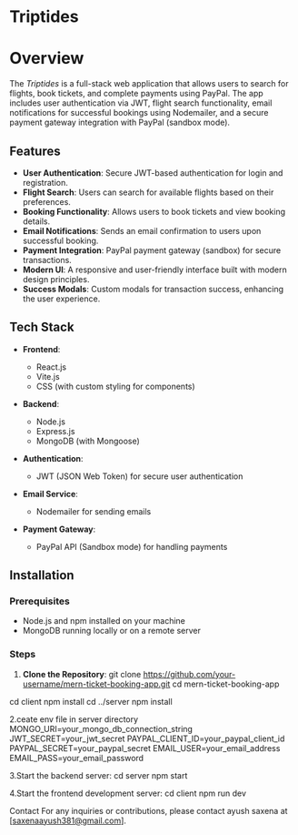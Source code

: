 # Triptides
# Overview
The *Triptides* is a full-stack web application that allows users to search for flights, book tickets, and complete payments using PayPal. The app includes user authentication via JWT, flight search functionality, email notifications for successful bookings using Nodemailer, and a secure payment gateway integration with PayPal (sandbox mode).

## Features

- **User Authentication**: Secure JWT-based authentication for login and registration.
- **Flight Search**: Users can search for available flights based on their preferences.
- **Booking Functionality**: Allows users to book tickets and view booking details.
- **Email Notifications**: Sends an email confirmation to users upon successful booking.
- **Payment Integration**: PayPal payment gateway (sandbox) for secure transactions.
- **Modern UI**: A responsive and user-friendly interface built with modern design principles.
- **Success Modals**: Custom modals for transaction success, enhancing the user experience.

## Tech Stack

- **Frontend**:
  - React.js
  - Vite.js
  - CSS (with custom styling for components)
  
- **Backend**:
  - Node.js
  - Express.js
  - MongoDB (with Mongoose)
  
- **Authentication**:
  - JWT (JSON Web Token) for secure user authentication
  
- **Email Service**:
  - Nodemailer for sending emails
  
- **Payment Gateway**:
  - PayPal API (Sandbox mode) for handling payments

## Installation

### Prerequisites

- Node.js and npm installed on your machine
- MongoDB running locally or on a remote server

### Steps

1. **Clone the Repository**:
   git clone https://github.com/your-username/mern-ticket-booking-app.git
   cd mern-ticket-booking-app

 cd client
npm install
cd ../server
npm install

2.ceate env file in server directory MONGO_URI=your_mongo_db_connection_string
JWT_SECRET=your_jwt_secret
PAYPAL_CLIENT_ID=your_paypal_client_id
PAYPAL_SECRET=your_paypal_secret
EMAIL_USER=your_email_address
EMAIL_PASS=your_email_password

3.Start the backend server:
cd server
npm start

4.Start the frontend development server:
cd client
npm run dev

Contact
For any inquiries or contributions, please contact ayush saxena at [saxenaayush381@gmail.com].


